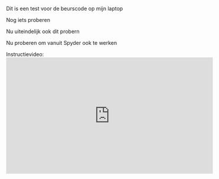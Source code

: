Dit is een test voor de beurscode op mijn laptop

Nog iets proberen

Nu uiteindelijk ook dit probern 

Nu proberen om vanuit Spyder ook te werken

Instructievideo: <iframe width="560" height="315" src="https://www.youtube.com/embed/RGOj5yH7evk" title="YouTube video player" frameborder="0" allow="accelerometer; autoplay; clipboard-write; encrypted-media; gyroscope; picture-in-picture; web-share" allowfullscreen></iframe>